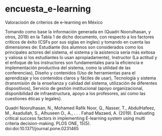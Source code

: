 # encuesta_e-learning
Valoracioón de criterios de e-learning en México

Tomando como base la información generada en (Quadri Noorulhasan, y otros, 2019) en la Tabla 1 de dicho documento, 
con respecto a los factores críticos de éxito (CSFs por sus siglas en ingles) y tomando en cuenta las dimensiones de: 
Estudiante (los alumnos son considerados como los principales actores del sistema, el sistema y la asistencia sería más exitosa y 
valiosa si los estudiantes lo usan apropiadamente), Instructor (La actitud y el enfoque de los instructores son fundamentales para 
la eficiencia e implementación productiva del sistema, como la utilidad de las conferencias), 
Diseño y contenidos (Uso de herramientas para el aprendizaje y los contenidos claros y fáciles de usar), 
Tecnología y sistema (transmisión de la enseñanza y calidad del sistema, utilización de diferentes dispositivos), 
Servicio de gestión institucional (apoyo organizacional, disponibilidad de infraestructura, apoyo a los profesores, así como las cuestiones éticas y legales).


Quadri Noorulhasan, N., Mohamed Rafik Noor, Q., Nasser, T., AbdulHafeez, M., Asadullah, S., Alhuseen O., A., . . . Fahad Mazaed, A. (2019). 
Evaluating critical success factors in implementing E-learning system using multi criteria decision-making. 
PLOS ONE, 15(5). doi:doi:10.1371/journal.pone.0231465
